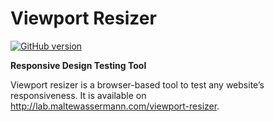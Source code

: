 # Viewport Resizer

[![GitHub version](https://badge.fury.io/gh/maltewassermann%2Fviewport-resizer.svg)](https://badge.fury.io/gh/maltewassermann%2Fviewport-resizer)

__Responsive Design Testing Tool__

Viewport resizer is a browser-based tool to test any website’s responsiveness. It is available on http://lab.maltewassermann.com/viewport-resizer.
